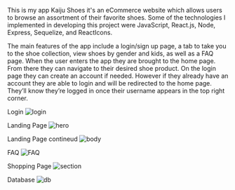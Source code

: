 This is my app Kaiju Shoes it's an eCommerce website which allows users to browse an assortment of their favorite shoes. Some of the technologies I implemented in developing this project were JavaScript, React.js, Node, Express, Sequelize, and ReactIcons.

The main features of the app include a login/sign up page, a tab to take you to the shoe collection, view shoes by gender and kids, as well as a FAQ page. When the user enters the app they are brought to the home page. From there they can navigate to their desired shoe product. On the login page they can create an account if needed. However if they already have an account they are able to login and will be redirected to the home page. They’ll know they’re logged in once their username appears in the top right corner.

Login
![login](https://user-images.githubusercontent.com/105823133/217385699-f2d6258a-9c46-42db-b940-bfb289277337.png)

Landing Page
![hero](https://user-images.githubusercontent.com/105823133/217385685-dfa24e72-887a-4761-ab23-92e822dd59f6.png)

Landing Page contineud
![body](https://user-images.githubusercontent.com/105823133/217385655-1c2154d3-0e08-4c92-88b3-7ff3b1dbb207.png)

FAQ
![FAQ](https://user-images.githubusercontent.com/105823133/217385679-8e3047cf-2a8b-426c-a84f-d03709fd8b17.png)

Shopping Page
![section](https://user-images.githubusercontent.com/105823133/217385708-4ea20a5b-e1d7-42ee-ad15-5e8fefa08976.png)

Database
![db](https://user-images.githubusercontent.com/105823133/217385656-e7117011-22c8-4dd7-8f89-b57e41995567.png)
